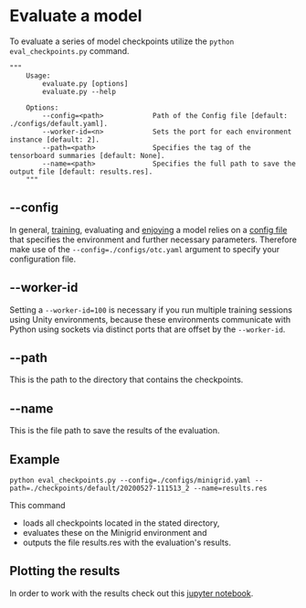 # Evaluate a model

To evaluate a series of model checkpoints utilize the `python eval_checkpoints.py` command.

```
"""
    Usage:
        evaluate.py [options]
        evaluate.py --help

    Options:
        --config=<path>            Path of the Config file [default: ./configs/default.yaml].
        --worker-id=<n>            Sets the port for each environment instance [default: 2].
        --path=<path>              Specifies the tag of the tensorboard summaries [default: None].
        --name=<path>              Specifies the full path to save the output file [default: results.res].
    """
```

## --config

In general, [training](training.md), evaluating and [enjoying](enjoy.md) a model relies on a [config file](configuration.md) that specifies the environment and further necessary parameters.
Therefore make use of the `--config=./configs/otc.yaml` argument to specify your configuration file.

## --worker-id
Setting a `--worker-id=100` is necessary if you run multiple training sessions using Unity environments, because these environments communicate with Python using sockets via distinct ports that are offset by the `--worker-id`.

## --path
This is the path to the directory that contains the checkpoints.

## --name
This is the file path to save the results of the evaluation.

## Example
```
python eval_checkpoints.py --config=./configs/minigrid.yaml --path=./checkpoints/default/20200527-111513_2 --name=results.res
```
This command
- loads all checkpoints located in the stated directory,
- evaluates these on the Minigrid environment and
- outputs the file results.res with the evaluation's results.

## Plotting the results
In order to work with the results check out this [jupyter notebook](../notebooks/plot_checkpoint_results.ipynb).
